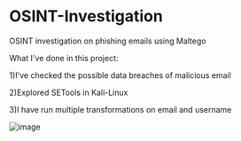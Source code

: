 # OSINT-Investigation
OSINT investigation on phishing emails using Maltego

What I've done in this project:

1)I've checked the possible data breaches of malicious email 

2)Explored SETools in Kali-Linux

3)I have run multiple transformations on email and username

![image](https://github.com/rajeshchil23/OSINT-Investigation/assets/103567672/15828df0-4c09-4707-a8af-821a90c086fe)
